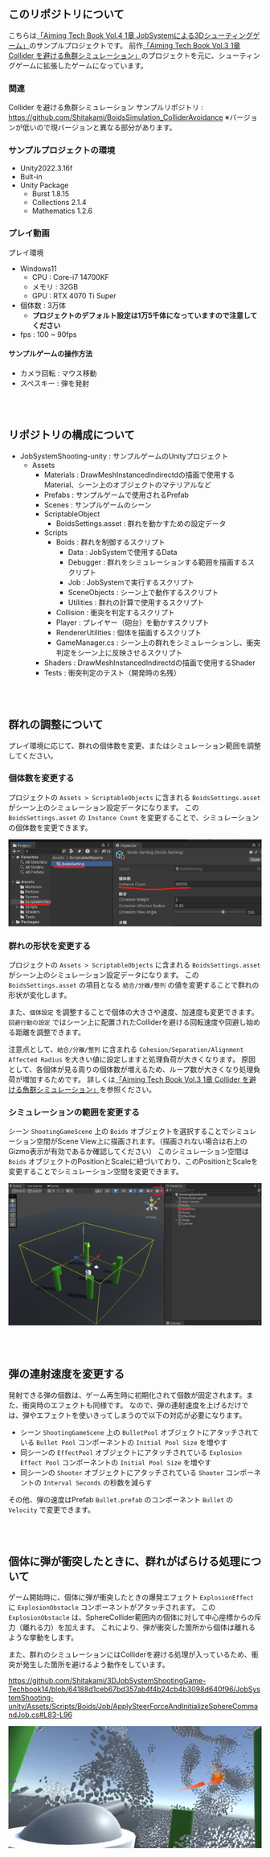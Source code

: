 ## このリポジトリについて

こちらは[「Aiming Tech Book Vol.4 1章 JobSystemによる3Dシューティングゲーム」](https://techbookfest.org/product/8gcC1JY6PPQZ5h77XNAeu)のサンプルプロジェクトです。
前作[「Aiming Tech Book Vol.3 1章 Collider を避ける魚群シミュレーション」](https://aiming.booth.pm/items/4786488)のプロジェクトを元に、シューティングゲームに拡張したゲームになっています。

### 関連

Collider を避ける魚群シミュレーション サンプルリポジトリ : https://github.com/Shitakami/BoidsSimulation_ColliderAvoidance
※バージョンが低いので現バージョンと異なる部分があります。

### サンプルプロジェクトの環境

* Unity2022.3.16f
* Bult-in
* Unity Package
    * Burst 1.8.15
    * Collections 2.1.4
    * Mathematics 1.2.6

### プレイ動画

<!-- プレイ動画を貼る -->

プレイ環境
* Windows11
    * CPU : Core-i7 14700KF
    * メモリ : 32GB
    * GPU : RTX 4070 Ti Super
* 個体数 : 3万体
    * **プロジェクトのデフォルト設定は1万5千体になっていますので注意してください**
* fps : 100 ~ 90fps


#### サンプルゲームの操作方法

* カメラ回転 : マウス移動
* スペスキー : 弾を発射

<br>
<br>


## リポジトリの構成について

* JobSystemShooting-unity : サンプルゲームのUnityプロジェクト
    * Assets
        * Materials : DrawMeshInstancedIndirectdの描画で使用するMaterial、シーン上のオブジェクトのマテリアルなど
        * Prefabs : サンプルゲームで使用されるPrefab
        * Scenes : サンプルゲームのシーン
        * ScriptableObject 
            * BoidsSettings.asset : 群れを動かすための設定データ
        * Scripts
            * Boids : 群れを制御するスクリプト
                * Data : JobSystemで使用するData
                * Debugger : 群れをシミュレーションする範囲を描画するスクリプト
                * Job : JobSystemで実行するスクリプト
                * SceneObjects : シーン上で動作するスクリプト
                * Utilities : 群れの計算で使用するスクリプト
            * Collision : 衝突を判定するスクリプト
            * Player : プレイヤー（砲台）を動かすスクリプト
            * RendererUtilities : 個体を描画するスクリプト
            * GameManager.cs : シーン上の群れをシミュレーションし、衝突判定をシーン上に反映させるスクリプト
        * Shaders : DrawMeshInstancedIndirectdの描画で使用するShader
        * Tests : 衝突判定のテスト（開発時の名残）

<br>
<br>

## 群れの調整について

プレイ環境に応じて、群れの個体数を変更、またはシミュレーション範囲を調整してください。

### 個体数を変更する

プロジェクトの `Assets > ScriptableObjects` に含まれる `BoidsSettings.asset` がシーン上のシミュレーション設定データになります。
この `BoidsSettings.asset` の `Instance Count` を変更することで、シミュレーションの個体数を変更できます。

![BoidsSettings_InstanceCount](Images/BoidsSettings_InstanceCount.png)


### 群れの形状を変更する

プロジェクトの `Assets > ScriptableObjects` に含まれる `BoidsSettings.asset` がシーン上のシミュレーション設定データになります。
この `BoidsSettings.asset` の項目となる `結合/分離/整列` の値を変更することで群れの形状が変化します。

また、`個体設定` を調整することで個体の大きさや速度、加速度も変更できます。
`回避行動の設定` ではシーン上に配置されたColliderを避ける回転速度や回避し始める距離を調整できます。

注意点として、`結合/分離/整列` に含まれる `Cohesion/Separation/Alignment Affected Radius` を大きい値に設定しますと処理負荷が大きくなります。
原因として、各個体が見る周りの個体数が増えるため、ループ数が大きくなり処理負荷が増加するためです。
詳しくは[「Aiming Tech Book Vol.3 1章 Collider を避ける魚群シミュレーション」](https://aiming.booth.pm/items/4786488)を参照ください。


### シミュレーションの範囲を変更する

シーン `ShootingGameScene` 上の `Boids` オブジェクトを選択することでシミュレーション空間がScene View上に描画されます。（描画されない場合は右上のGizmo表示が有効であるか確認してください）
このシミュレーション空間は `Boids` オブジェクトのPositionとScaleに紐づいており、このPositionとScaleを変更することでシミュレーション空間を変更できます。

![SimulationSpace](Images/SimulationSpace.png)


<br>
<br>

## 弾の連射速度を変更する

発射できる弾の個数は、ゲーム再生時に初期化されて個数が固定されます。また、衝突時のエフェクトも同様です。
なので、弾の連射速度を上げるだけでは、弾やエフェクトを使いきってしまうので以下の対応が必要になります。

* シーン `ShootingGameScene` 上の `BulletPool` オブジェクトにアタッチされている `Bullet Pool` コンポーネントの `Initial Pool Size` を増やす
* 同シーンの `EffectPool` オブジェクトにアタッチされている `Explosion Effect Pool` コンポーネントの `Initial Pool Size` を増やす
* 同シーンの `Shooter` オブジェクトにアタッチされている `Shooter` コンポーネントの `Interval Seconds` の秒数を減らす

その他、弾の速度はPrefab `Bullet.prefab` のコンポーネント `Bullet` の `Velocity` で変更できます。


<br>
<br>

## 個体に弾が衝突したときに、群れがばらける処理について

ゲーム開始時に、個体に弾が衝突したときの爆発エフェクト `ExplosionEffect` に `ExplosionObstacle` コンポーネントがアタッチされます。
この `ExplosionObstacle` は、SphereCollider範囲内の個体に対して中心座標からの斥力（離れる力）を加えます。
これにより、弾が衝突した箇所から個体は離れるような挙動をします。

また、群れのシミュレーションにはColliderを避ける処理が入っているため、衝突が発生した箇所を避けるよう動作をしています。

https://github.com/Shitakami/3DJobSystemShootingGame-Techbook14/blob/64188d1ceb67bd357ab4f4b24cb4b3098d640f96/JobSystemShooting-unity/Assets/Scripts/Boids/Job/ApplySteerForceAndInitializeSphereCommandJob.cs#L83-L96

![AvoidExplosion](Images/AvoidExplosion.png)
